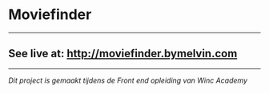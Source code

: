 # Moviefinder
--------------------
## See live at: <link> http://moviefinder.bymelvin.com </link>
--------------------


<i> Dit project is gemaakt tijdens de Front end opleiding van Winc Academy </i>

